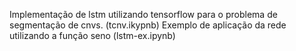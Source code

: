 Implementação de lstm utilizando tensorflow para o problema de segmentação de cnvs.
    (tcnv.ikypnb)
Exemplo de aplicação da rede utilizando a função seno
    (lstm-ex.ipynb)
